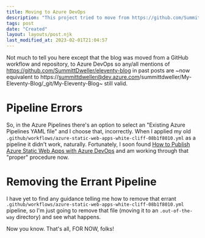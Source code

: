 ```yaml
---
title: Moving to Azure DevOps
description: "This project tried to move from https://github.com/SummittDweller/eleventy-blog to Azure DevOps and https://summittdweller@dev.azure.com/summittdweller/My-Eleventy-Blog/_git/My-Eleventy-Blog.  It failed."  
tags: post
date: "Created"
layout: layouts/post.njk
last_modified_at: 2023-02-01T21:04:57
---
```


Not much to tell you here except that the blog was moved from a GitHub workflow and repository, to Azure DevOps so any/all mentions of https://github.com/SummittDweller/eleventy-blog in past posts are ~now equivalent to https://summittdweller@dev.azure.com/summittdweller/My-Eleventy-Blog/_git/My-Eleventy-Blog~ still valid.  

# Pipeline Errors

So, in the Azure Pipelines there's an option to select an "Existing Azure Pipelines YAML file" and I choose that, incorrectly.  When I applied my old `.github/workflows/azure-static-web-apps-white-cliff-08b1f8010.yml` as a pipeline it didn't work, naturally.  Fortunately, I soon found [How to Publish Azure Static Web Apps with Azure DevOps](https://juarezjunior.medium.com/how-to-publish-azure-static-web-apps-with-azure-devops-4d21146e879e) and am working through that "proper" procedure now.  

# Removing the Errant Pipeline

I have yet to find any guidance telling me how to remove that errant `.github/workflows/azure-static-web-apps-white-cliff-08b1f8010.yml` pipeline, so I'm just going to remove that file (moving it to an `.out-of-the-way` directory) and see what happens.  


Now you know.  That's all, FOR NOW, folks!    